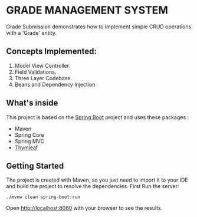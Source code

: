# GRADE MANAGEMENT SYSTEM

Grade Submission demonstrates how to implement simple CRUD operations with a 'Grade' entity.

## Concepts Implemented:
1. Model View Controller.
2. Field Validations.
3. Three Layer Codebase.
4. Beans and Dependency Injection

## What's inside 
This project is based on the [Spring Boot](http://projects.spring.io/spring-boot/) project and uses these packages :
- Maven
- Spring Core
- Spring MVC 
- [Thymleaf](https://thymeleaf.org)

## Getting Started

The project is created with Maven, so you just need to import it to your IDE and build the project to resolve the dependencies.
First Run the server:
```
./mvnw clean spring-boot:run
```

Open [http://localhost:8080](http://localhost:8080) with your browser to see the results.


